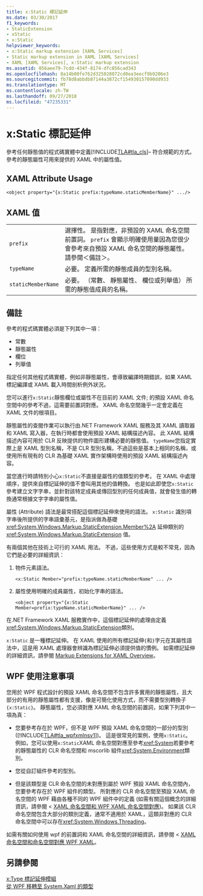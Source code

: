 ```yaml
---
title: x:Static 標記延伸
ms.date: 03/30/2017
f1_keywords:
- StaticExtension
- xStatic
- x:Static
helpviewer_keywords:
- x:Static markup extension [XAML Services]
- Static markup extension in XAML [XAML Services]
- XAML [XAML Services], x:Static markup extension
ms.assetid: 056aee79-7cdd-434f-8174-dfc856cad343
ms.openlocfilehash: 8a14b00fe762d325028072cd0ea3eecf9b9206e3
ms.sourcegitcommit: fb78d8abbdb87144a3872cf154930157090dd933
ms.translationtype: MT
ms.contentlocale: zh-TW
ms.lasthandoff: 09/27/2018
ms.locfileid: "47235331"
---
```

# <a name="xstatic-markup-extension"></a>x:Static 標記延伸
參考任何靜態值的程式碼實體中定義[!INCLUDE[TLA#tla_cls](../../../includes/tlasharptla-cls-md.md)]– 符合規範的方式。 參考的靜態屬性可用來提供的 XAML 中的屬性值。  
  
## <a name="xaml-attribute-usage"></a>XAML Attribute Usage  
  
```xaml  
<object property="{x:Static prefix:typeName.staticMemberName}" .../>  
```  
  
## <a name="xaml-values"></a>XAML 值  
  
| | |  
|-|-|  
|`prefix`|選擇性。 是指對應，非預設的 XAML 命名空間前置詞。 `prefix` 會顯示明確使用量因為您很少會參考來自預設 XAML 命名空間的靜態屬性。 請參閱＜備註＞。|  
|`typeName`|必要。 定義所需的靜態成員的型別名稱。|  
|`staticMemberName`|必要。 （常數、 靜態屬性、 欄位或列舉值） 所需的靜態值成員的名稱。|  
  
## <a name="remarks"></a>備註  

參考的程式碼實體必須是下列其中一項：  
  
-   常數  
-   靜態屬性  
-   欄位  
-   列舉值

指定任何其他程式碼實體，例如非靜態屬性，會導致編譯時期錯誤，如果 XAML 標記編譯或 XAML 載入時間剖析例外狀況。  

您可以進行`x:Static`靜態欄位或屬性不在目前的 XAML 文件; 的預設 XAML 命名空間中的參考不過，這需要前置詞對應。 XAML 命名空間幾乎一定會定義在 XAML 文件的根項目。  

靜態屬性的查閱作業可以執行由.NET Framework XAML 服務及其 XAML 讀取器和 XAML 寫入器，在執行時都會使用預設 XAML 結構描述內容。 此 XAML 結構描述內容可用於 CLR 反映提供的物件圖形建構必要的靜態值。 `typeName`您指定實際上是 XAML 型別名稱，不是 CLR 型別名稱，不過這些是基本上相同的名稱，或使用所有現有的 CLR 為基礎 XAML 實作架構時使用的預設 XAML 結構描述內容。  

當您進行時請特別小心`x:Static`不直接是屬性的值類型的參考。 在 XAML 中處理順序，提供來自標記延伸的值不會叫用其他的值轉換。 也是如此即使您`x:Static`參考建立文字字串，並針對該特定成員或傳回型別的任何成員值，就會發生值的轉換通常根據文字字串的屬性值。  

屬性 (Attribute) 語法是最常搭配這個標記延伸來使用的語法。 `x:Static` 識別項字串後所提供的字串語彙基元，是指派做為基礎 <xref:System.Windows.Markup.StaticExtension.Member%2A> 延伸類別的 <xref:System.Windows.Markup.StaticExtension> 值。  

有兩個其他在技術上可行的 XAML 用法。 不過，這些使用方式是較不常見，因為它們是必要的詳細資訊：  

1.  物件元素語法。

    ```xaml
    <x:Static Member="prefix:typeName.staticMemberName" ... />
    ```

2.  屬性使用明確的成員屬性，初始化字串的語法。

    ```xaml
    <object property="{x:Static Member=prefix:typeName.staticMemberName}" ... />
    ```

在.NET Framework XAML 服務實作中，這個標記延伸的處理由定義<xref:System.Windows.Markup.StaticExtension>類別。  

`x:Static` 是一種標記延伸。 在 XAML 使用的所有標記延伸`{`和`}`字元在其屬性語法中，這是用 XAML 處理器會辨識為標記延伸必須提供值的慣例。 如需標記延伸的詳細資訊，請參閱 [Markup Extensions for XAML Overview](../../../docs/framework/xaml-services/markup-extensions-for-xaml-overview.md)。  
  
## <a name="wpf-usage-notes"></a>WPF 使用注意事項  
 您用於 WPF 程式設計的預設 XAML 命名空間不包含許多實用的靜態屬性，且大部分的有用的靜態屬性都有支援，像是可簡化使用方式，而不需要型別轉換子`{x:Static}`。 靜態屬性，您必須對應 XAML 命名空間的前置詞，如果下列其中一項為真：  
  
-   您要參考存在於 WPF，但不是 WPF 預設 XAML 命名空間的一部分的型別 ([!INCLUDE[TLA#tla_wpfxmlnsv1](../../../includes/tlasharptla-wpfxmlnsv1-md.md)])。 這是很常見的案例，使用`x:Static`。 例如，您可以使用`x:Static`XAML 命名空間對應至參考<xref:System>若要參考的靜態屬性的 CLR 命名空間和 mscorlib 組件<xref:System.Environment>類別。  
  
-   您從自訂組件參考的型別。  
  
-   但是該類型是 CLR 命名空間的未對應到屬於 WPF 預設 XAML 命名空間內，您要參考存在於 WPF 組件的類型。 所對應的 CLR 命名空間至預設 XAML 命名空間的 WPF 藉由各種不同的 WPF 組件中的定義 (如需有關這個概念的詳細資訊，請參閱 < [XAML 命名空間和 WPF XAML 命名空間對應](../../../docs/framework/wpf/advanced/xaml-namespaces-and-namespace-mapping-for-wpf-xaml.md))。 如果該 CLR 命名空間包含大部分的類別定義，通常不適用於 XAML，這類非對應的 CLR 命名空間中可以存在<xref:System.Windows.Threading>。  
  
 如需有關如何使用 wpf 的前置詞和 XAML 命名空間的詳細資訊，請參閱 < [XAML 命名空間和命名空間對應 WPF XAML](../../../docs/framework/wpf/advanced/xaml-namespaces-and-namespace-mapping-for-wpf-xaml.md)。  
  
## <a name="see-also"></a>另請參閱  
 [x:Type 標記延伸模組](../../../docs/framework/xaml-services/x-type-markup-extension.md)  
 [從 WPF 移轉至 System.Xaml 的類型](../../../docs/framework/xaml-services/types-migrated-from-wpf-to-system-xaml.md)
